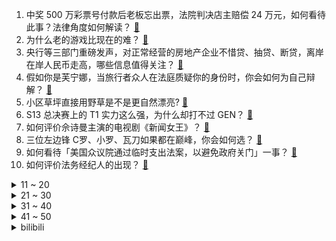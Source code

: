 1. 中奖 500 万彩票号付款后老板忘出票，法院判决店主赔偿 24 万元，如何看待此事？法律角度如何解读？ [:link:](https://www.zhihu.com/question/630761664)
2. 为什么老的游戏比现在的难？ [:link:](https://www.zhihu.com/question/435892199)
3. 央行等三部门重磅发声，对正常经营的房地产企业不惜贷、抽贷、断贷，离岸在岸人民币走高，哪些信息值得关注？ [:link:](https://www.zhihu.com/question/630571546)
4. 假如你是芙宁娜，当旅行者众人在法庭质疑你的身份时，你会如何为自己辩解？ [:link:](https://www.zhihu.com/question/630383707)
5. 小区草坪直接用野草是不是更自然漂亮? [:link:](https://www.zhihu.com/question/439870532)
6. S13 总决赛上的 T1 实力这么强，为什么却打不过 GEN？ [:link:](https://www.zhihu.com/question/629949756)
7. 如何评价佘诗曼主演的电视剧《新闻女王》？ [:link:](https://www.zhihu.com/question/630544668)
8. 三位左边锋 C罗、小罗、瓦刀如果都在巅峰，你会如何选？ [:link:](https://www.zhihu.com/question/551880179)
9. 如何看待「美国众议院通过临时支出法案，以避免政府关门」一事？ [:link:](https://www.zhihu.com/question/630291775)
10. 如何评价法务经纪人的出现？ [:link:](https://www.zhihu.com/question/630269719)
<details>
<summary>11 ~ 20</summary>

11. 国家卫健委发文，严厉打击倒买倒卖、伪造出生医学证明等违法犯罪行为，将起到哪些震慑作用？ [:link:](https://www.zhihu.com/question/630536903)
12. 能以“我未曾看过雪”为开头写一段文字吗？ [:link:](https://www.zhihu.com/question/630661348)
13. 古代有什么零食？ [:link:](https://www.zhihu.com/question/35115325)
14. 一共4个橘子，坏了一个，你想吃橘子但刚好拿到坏的，你的心情怎么样？ [:link:](https://www.zhihu.com/question/628502789)
15. 尾田为什么不把霸气设计成一个小众能力呢？ [:link:](https://www.zhihu.com/question/580787643)
16. 水浒传中要是晁盖没死，梁山好汉结局是不更好些? [:link:](https://www.zhihu.com/question/629348233)
17. 如何克服因家庭贫穷带来的自卑？ [:link:](https://www.zhihu.com/question/24876643)
18. 为什么传说的数学天才这么多，千禧年七大难题才解出一个？ [:link:](https://www.zhihu.com/question/306983576)
19. 如何看待网易 2023 年第三季度游戏营收高达218亿元，同比增长16.5%，有哪些趋势值得关注？ [:link:](https://www.zhihu.com/question/630662323)
20. 首飞炸毁后，SpaceX「星舰」获美国联邦航空管理局许可将再次发射，马斯克的「火星梦」能实现吗？ [:link:](https://www.zhihu.com/question/630388032)
</details>
<details>
<summary>21 ~ 30</summary>

21. 工地施工的时候都挖出过什么稀奇古怪、让人惊叹的东西？ [:link:](https://www.zhihu.com/question/270439844)
22. 继 OpenAI CEO 奥特曼被罢免后，总裁格雷格也已经辞职，如何看待这些变动？对该公司有何影响？ [:link:](https://www.zhihu.com/question/630644931)
23. 买车之后，发现电车确实比较节省，由于日常用车比较多，加油太贵了。大家觉得油车和电车哪个好? [:link:](https://www.zhihu.com/question/580623723)
24. 2023 年新能源汽车行业有哪些「突破性」进展？ [:link:](https://www.zhihu.com/question/629587559)
25. RPG 游戏《动物迷城》抢先体验版现已发售登陆 Steam，如何评价这款游戏？ [:link:](https://www.zhihu.com/question/627410760)
26. 工作一直很努力，却从未获得老板的认可，踏入办公室就感觉情绪低落，要不要考虑离职？ [:link:](https://www.zhihu.com/question/630020640)
27. 出国留学对一个人的影响大吗？ [:link:](https://www.zhihu.com/question/630100395)
28. 每天上班为了什么？最期望什么？ [:link:](https://www.zhihu.com/question/630443741)
29. 如何评价芙宁娜「人均一命」，超越雷夜和那维莱特，成为原神平均命座数最高的限五角色? [:link:](https://www.zhihu.com/question/630482780)
30. 如何评价适马 70-200mm F2.8 DG DN OS Sports 微单镜头？ [:link:](https://www.zhihu.com/question/630486429)
</details>
<details>
<summary>31 ~ 40</summary>

31. 假如周瑜和诸葛亮都是你的主力干将，不分伯仲。如果你是老板，年底表彰大会将怎么总结他俩？ [:link:](https://www.zhihu.com/question/625828206)
32. 为什么钟会要和姜维结拜为义兄弟，而不是义父？ [:link:](https://www.zhihu.com/question/626240417)
33. 昔日千亿房企泰禾集团退市，旗下产品折价拍卖，杭州 3800 万元豪宅无人接盘，哪些信息值得关注？ [:link:](https://www.zhihu.com/question/630515383)
34. 皇马中场贝林厄姆荣膺 2023 年金童奖，如何评价他的表现？ [:link:](https://www.zhihu.com/question/630607503)
35. 感觉上班毫无激情，每天只能靠惯性去工作，又不敢辞职，该怎么办？ [:link:](https://www.zhihu.com/question/630020813)
36. 那维莱特和裁定枢机判决不同时，以裁定枢机为准，那他自己的观点又有什么用呢，不就是纯主持人吗？ [:link:](https://www.zhihu.com/question/630006217)
37. 如何评价将《英雄联盟》元素融入《DOTA2》的游廊地图「hjjkdf」？ [:link:](https://www.zhihu.com/question/630334036)
38. 站桩的最大的秘诀是什么呢？ [:link:](https://www.zhihu.com/question/596431882)
39. 读书与不读书的区别在哪里? [:link:](https://www.zhihu.com/question/628828694)
40. 山姆·奥特曼回应遭解雇「像在活着的时候念自己的悼词」，网友称「乔布斯时刻再现」，如何看待此事？ [:link:](https://www.zhihu.com/question/630680588)
</details>
<details>
<summary>41 ~ 50</summary>

41. 23-24 赛季 NBA快船 106:100火箭，哈登3+1绝杀火箭，如何评价这场比赛？ [:link:](https://www.zhihu.com/question/630671211)
42. 网上到处流传着边牧聪明，算是商家的一种炒作和洗脑吗？ [:link:](https://www.zhihu.com/question/404611508)
43. GPT 的核心技巧有多少掌握在 Sam Altman 手上？他走后会造成技术泄露流失吗？ [:link:](https://www.zhihu.com/question/630659046)
44. 某跨境电商企业冲刺境外上市，监管规则及备案标准有哪些需要关注？ [:link:](https://www.zhihu.com/question/630541190)
45. 如何看待今年「双11」跨境商家订单暴涨，增长率远超国内的现象？背后原因有哪些？ [:link:](https://www.zhihu.com/question/630540090)
46. 23-24 赛季 NBA湖人 107:95 开拓者，如何评价这场比赛？ [:link:](https://www.zhihu.com/question/630658066)
47. 如何评价《崩坏：星穹铁道》1.5版本制作组自嘲产能不足? [:link:](https://www.zhihu.com/question/630515646)
48. 在监控下，家里的宠物都在做什么让你惊讶的事？ [:link:](https://www.zhihu.com/question/628937064)
49. 现在AI作曲已经普及，将来普通人进入音乐行业的门槛是否会降低？ [:link:](https://www.zhihu.com/question/630532161)
50. 35 岁的我感觉进入职业倦怠期，不敢离职却又厌倦上班，该怎么办？ [:link:](https://www.zhihu.com/question/630020731)
</details><details>
<summary>bilibili</summary>

</details>